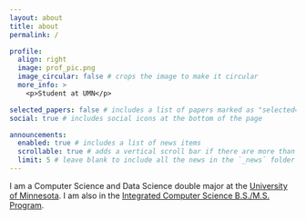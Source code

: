 ```yaml
---
layout: about
title: about
permalink: /

profile:
  align: right
  image: prof_pic.png
  image_circular: false # crops the image to make it circular
  more_info: >
    <p>Student at UMN</p>

selected_papers: false # includes a list of papers marked as "selected={true}"
social: true # includes social icons at the bottom of the page

announcements:
  enabled: true # includes a list of news items
  scrollable: true # adds a vertical scroll bar if there are more than 3 news items
  limit: 5 # leave blank to include all the news in the `_news` folder
---
```


I am a Computer Science and Data Science double major at the [University of Minnesota](https://twin-cities.umn.edu/). I am also in the [Integrated Computer Science B.S./M.S. Program](https://cse.umn.edu/cs/integrated-program-bachelorsmasters).
